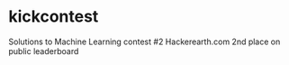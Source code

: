 # kickcontest

Solutions to Machine Learning contest #2 Hackerearth.com
2nd place on public leaderboard
